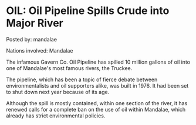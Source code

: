 # OIL: Oil Pipeline Spills Crude into Major River

Posted by: mandalae

Nations involved: Mandalae

The infamous Gavern Co. Oil Pipeline has spilled 10 million gallons of oil into one of Mandalae's most famous rivers, the Truckee.

The pipeline, which has been a topic of fierce debate between environmentalists and oil supporters alike, was built in 1976. It had been set to shut down next year because of its age.

Although the spill is mostly contained, within one section of the river, it has renewed calls for a complete ban on the use of oil within Mandalae, which already has strict environmental policies. 